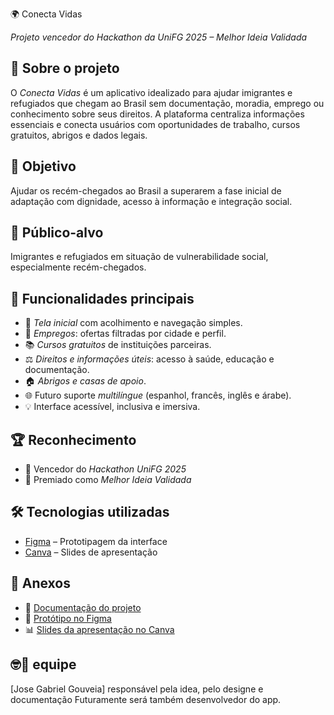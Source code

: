 🌍 Conecta Vidas

*Projeto vencedor do Hackathon da UniFG 2025 – Melhor Ideia Validada*

## 🧠 Sobre o projeto

O *Conecta Vidas* é um aplicativo idealizado para ajudar imigrantes e refugiados que chegam ao Brasil sem documentação, moradia, emprego ou conhecimento sobre seus direitos. A plataforma centraliza informações essenciais e conecta usuários com oportunidades de trabalho, cursos gratuitos, abrigos e dados legais.

## 🎯 Objetivo

Ajudar os recém-chegados ao Brasil a superarem a fase inicial de adaptação com dignidade, acesso à informação e integração social.

## 👥 Público-alvo

Imigrantes e refugiados em situação de vulnerabilidade social, especialmente recém-chegados.

## 📱 Funcionalidades principais

- 🧭 *Tela inicial* com acolhimento e navegação simples.
- 💼 *Empregos*: ofertas filtradas por cidade e perfil.
- 📚 *Cursos gratuitos* de instituições parceiras.
- ⚖️ *Direitos e informações úteis*: acesso à saúde, educação e documentação.
- 🏠 *Abrigos e casas de apoio*.
- 🌐 Futuro suporte *multilíngue* (espanhol, francês, inglês e árabe).
- 💡 Interface acessível, inclusiva e imersiva.

## 🏆 Reconhecimento

- 🥇 Vencedor do *Hackathon UniFG 2025*
- 🏅 Premiado como *Melhor Ideia Validada*

## 🛠️ Tecnologias utilizadas

- [Figma](https://www.figma.com) – Prototipagem da interface
- [Canva](https://www.canva.com) – Slides de apresentação

## 📎 Anexos

- 📄 [Documentação do projeto](https://docs.google.com/document/d/1OL6aapEWOXaneLokPo7QY2fLWjmBLoMfSfX3H5LIGvw/edit?usp=sharing)
- 🎨 [Protótipo no Figma](https://www.figma.com/proto/STPfMCYCUoWzJ7lzGfkfja/conecta-vidas?node-id=143-38&p=f&t=kp7Mmu6wzfbf8TX2-1&scaling=scale-down&content-scaling=fixed&page-id=0%3A1&starting-point-node-id=143%3A38)
- 📊 [Slides da apresentação no Canva](https://www.canva.com/design/DAGo2Cx-iJg/Y5Gkvgsxo-N51-_L3YPLEg/view)


## 🤓🤝 equipe

[Jose Gabriel Gouveia] responsável pela idea, pelo designe e documentação Futuramente será também desenvolvedor do app.
